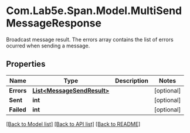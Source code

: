 # Com.Lab5e.Span.Model.MultiSendMessageResponse
Broadcast message result. The errors array contains the list of errors ocurred when sending a message.

## Properties

Name | Type | Description | Notes
------------ | ------------- | ------------- | -------------
**Errors** | [**List&lt;MessageSendResult&gt;**](MessageSendResult.md) |  | [optional] 
**Sent** | **int** |  | [optional] 
**Failed** | **int** |  | [optional] 

[[Back to Model list]](../README.md#documentation-for-models) [[Back to API list]](../README.md#documentation-for-api-endpoints) [[Back to README]](../README.md)


